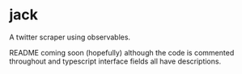 # jack
A twitter scraper using observables.

README coming soon (hopefully) although the code is commented throughout and typescript interface fields all have descriptions.